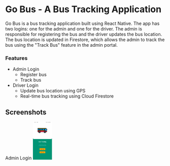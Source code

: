 # Go Bus - A Bus Tracking Application
Go Bus is a bus tracking application built using React Native. The app has two logins: one for the admin and one for the driver. The admin is responsible for registering the bus and the driver updates the bus location. The bus location is updated in Firestore, which allows the admin to track the bus using the "Track Bus" feature in the admin portal.


### Features
* Admin Login
    * Register bus
    * Track bus
* Driver Login
    * Update bus location using GPS
    * Real-time bus tracking using Cloud Firestore


## Screenshots

Admin Login
<img src="https://raw.githubusercontent.com/Ayush7455/screenshots/main/Screenshot_20230208_203410.jpg" height=120 width=60>

